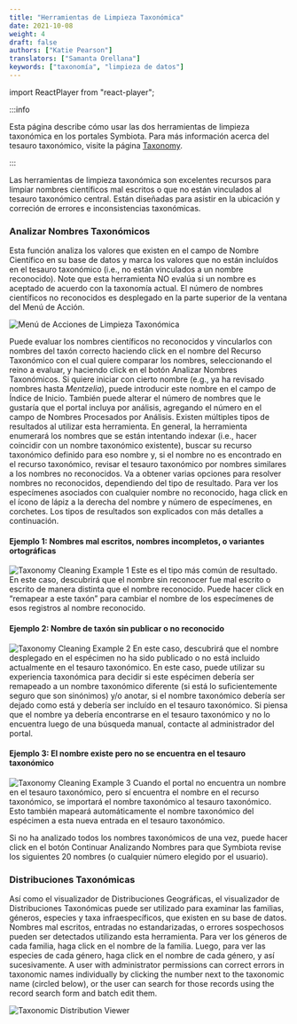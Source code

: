 ```yaml
---
title: "Herramientas de Limpieza Taxonómica"
date: 2021-10-08
weight: 4
draft: false
authors: ["Katie Pearson"]
translators: ["Samanta Orellana"]
keywords: ["taxonomía", "limpieza de datos"]
---
```


import ReactPlayer from "react-player";

:::info

Esta página describe cómo usar las dos herramientas de limpieza taxonómica en los portales Symbiota. Para más información acerca del tesauro taxonómico, visite la página [Taxonomy](/docs/User_Guide/taxonomic_thesaurus).

:::

Las herramientas de limpieza taxonómica son excelentes recursos para limpiar nombres científicos mal escritos o que no están vinculados al tesauro taxonómico central. Están diseñadas para asistir en la ubicación y correción de errores e inconsistencias taxonómicas.

### Analizar Nombres Taxonómicos

<ReactPlayer
  playing={false}
  controls
  url="https://www.youtube.com/watch?v=e4Ag8Ggx0hU"
/>

Esta función analiza los valores que existen en el campo de Nombre Científico en su base de datos y marca los valores que no están incluídos en el tesauro taxonómico (i.e., no están vinculados a un nombre reconocido). Note que esta herramienta NO evalúa si un nombre es aceptado de acuerdo con la taxonomía actual. El número de nombres científicos no reconocidos es desplegado en la parte superior de la ventana del Menú de Acción.

![Menú de Acciones de Limpieza Taxonómica](/img/taxonomycleaning.png)

Puede evaluar los nombres científicos no reconocidos y vincularlos con nombres del taxón correcto haciendo click en el nombre del Recurso Taxonómico con el cual quiere comparar los nombres, seleccionando el reino a evaluar, y haciendo click en el botón Analizar Nombres Taxonómicos. Si quiere iniciar con cierto nombre (e.g., ya ha revisado nombres hasta _Mentzelia_), puede introducir este nombre en el campo de Índice de Inicio. También puede alterar el número de nombres que le gustaría que el portal incluya por análisis, agregando el número en el campo de Nombres Procesados por Análisis.
Existen múltiples tipos de resultados al utilizar esta herramienta. En general, la herramienta enumerará los nombres que se están intentando indexar (i.e., hacer coincidir con un nombre taxonómico existente), buscar su recurso taxonómico definido para eso nombre y, si el nombre no es encontrado en el recurso taxonómico, revisar el tesauro taxonómico por nombres similares a los nombres no reconocidos. Va a obtener varias opciones para resolver nombres no reconocidos, dependiendo del tipo de resultado. Para ver los especímenes asociados con cualquier nombre no reconocido, haga click en el ícono de lápiz a la derecha del nombre y número de especímenes, en corchetes. Los tipos de resultados son explicados con más detalles a continuación.

#### Ejemplo 1: Nombres mal escritos, nombres incompletos, o variantes ortográficas

![Taxonomy Cleaning Example 1](/img/taxclean1.png)
Este es el tipo más común de resultado. En este caso, descubrirá que el nombre sin reconocer fue mal escrito o escrito de manera distinta que el nombre reconocido. Puede hacer click en “remapear a este taxón” para cambiar el nombre de los especímenes de esos registros al nombre reconocido.

#### Ejemplo 2: Nombre de taxón sin publicar o no reconocido

![Taxonomy Cleaning Example 2](/img/taxclean1.png)
En este caso, descubrirá que el nombre desplegado en el espécimen no ha sido publicado o no está incluido actualmente en el tesauro taxonómico. En este caso, puede utilizar su experiencia taxonómica para decidir si este espécimen debería ser remapeado a un nombre taxonómico diferente (si está lo suficientemente seguro que son sinónimos) y/o anotar, si el nombre taxonómico debería ser dejado como está y debería ser incluído en el tesauro taxonómico. Si piensa que el nombre ya debería encontrarse en el tesauro taxonómico y no lo encuentra luego de una búsqueda manual, contacte al administrador del portal.

#### Ejemplo 3: El nombre existe pero no se encuentra en el tesauro taxonómico

![Taxonomy Cleaning Example 3](/img/taxclean3.png)
Cuando el portal no encuentra un nombre en el tesauro taxonómico, pero sí encuentra el nombre en el recurso taxonómico, se importará el nombre taxonómico al tesauro taxonómico. Esto también mapeará automáticamente el nombre taxonómico del espécimen a esta nueva entrada en el tesauro taxonómico.

Si no ha analizado todos los nombres taxonómicos de una vez, puede hacer click en el botón Continuar Analizando Nombres para que Symbiota revise los siguientes 20 nombres (o cualquier número elegido por el usuario).

### Distribuciones Taxonómicas

Así como el visualizador de Distribuciones Geográficas, el visualizador de Distribuciones Taxonómicas puede ser utilizado para examinar las familias, géneros, especies y taxa infraespecíficos, que existen en su base de datos. Nombres mal escritos, entradas no estandarizadas, o errores sospechosos pueden ser detectados utilizando esta herramienta. Para ver los géneros de cada familia, haga click en el nombre de la familia. Luego, para ver las especies de cada género, haga click en el nombre de cada género, y así sucesivamente.
A user with administrator permissions can correct errors in taxonomic names individually by clicking the number next to the taxonomic name (circled below), or the user can search for those records using the record search form and batch edit them.

![Taxonomic Distribution Viewer](/img/taxonomycleanviewer.jpg)
